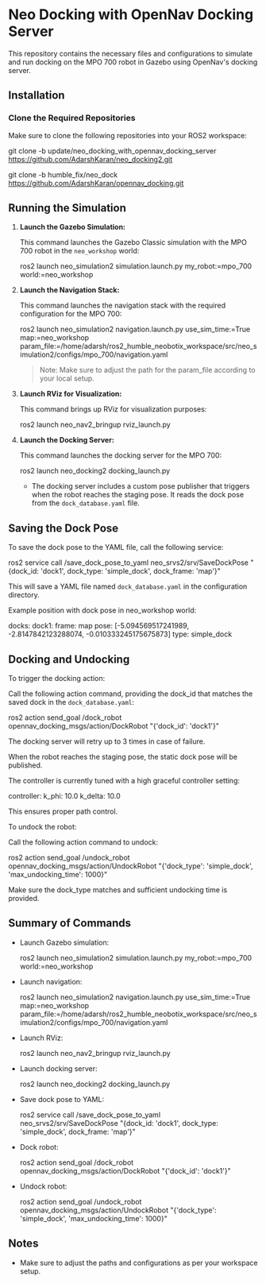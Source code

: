 # Neo Docking with OpenNav Docking Server

This repository contains the necessary files and configurations to simulate and run docking on the MPO 700 robot in Gazebo using OpenNav's docking server.

## Installation

### Clone the Required Repositories

Make sure to clone the following repositories into your ROS2 workspace:

   git clone -b update/neo_docking_with_opennav_docking_server https://github.com/AdarshKaran/neo_docking2.git

   git clone -b humble_fix/neo_dock https://github.com/AdarshKaran/opennav_docking.git

## Running the Simulation

1. **Launch the Gazebo Simulation:**

   This command launches the Gazebo Classic simulation with the MPO 700 robot in the `neo_workshop` world:

   ros2 launch neo_simulation2 simulation.launch.py my_robot:=mpo_700 world:=neo_workshop

2. **Launch the Navigation Stack:**

   This command launches the navigation stack with the required configuration for the MPO 700:

   ros2 launch neo_simulation2 navigation.launch.py use_sim_time:=True map:=neo_workshop param_file:=/home/adarsh/ros2_humble_neobotix_workspace/src/neo_simulation2/configs/mpo_700/navigation.yaml

   > Note: Make sure to adjust the path for the param_file according to your local setup.

3. **Launch RViz for Visualization:**

   This command brings up RViz for visualization purposes:

   ros2 launch neo_nav2_bringup rviz_launch.py

4. **Launch the Docking Server:**

   This command launches the docking server for the MPO 700:

   ros2 launch neo_docking2 docking_launch.py

   - The docking server includes a custom pose publisher that triggers when the robot reaches the staging pose. It reads the dock pose from the `dock_database.yaml` file.

## Saving the Dock Pose

To save the dock pose to the YAML file, call the following service:

   ros2 service call /save_dock_pose_to_yaml neo_srvs2/srv/SaveDockPose "{dock_id: 'dock1', dock_type: 'simple_dock', dock_frame: 'map'}"

This will save a YAML file named `dock_database.yaml` in the configuration directory.

Example position with dock pose in neo_workshop world:

docks:
  dock1:
    frame: map
    pose: [-5.094569517241989, -2.8147842123288074, -0.010333245175675873]
    type: simple_dock

## Docking and Undocking

To trigger the docking action:

Call the following action command, providing the dock_id that matches the saved dock in the `dock_database.yaml`:

   ros2 action send_goal /dock_robot opennav_docking_msgs/action/DockRobot "{'dock_id': 'dock1'}"

The docking server will retry up to 3 times in case of failure.

When the robot reaches the staging pose, the static dock pose will be published.

The controller is currently tuned with a high graceful controller setting:

controller:
  k_phi: 10.0
  k_delta: 10.0

This ensures proper path control.

To undock the robot:

Call the following action command to undock:

   ros2 action send_goal /undock_robot opennav_docking_msgs/action/UndockRobot "{'dock_type': 'simple_dock', 'max_undocking_time': 1000}"

Make sure the dock_type matches and sufficient undocking time is provided.

## Summary of Commands

- Launch Gazebo simulation:

   ros2 launch neo_simulation2 simulation.launch.py my_robot:=mpo_700 world:=neo_workshop

- Launch navigation:

   ros2 launch neo_simulation2 navigation.launch.py use_sim_time:=True map:=neo_workshop param_file:=/home/adarsh/ros2_humble_neobotix_workspace/src/neo_simulation2/configs/mpo_700/navigation.yaml

- Launch RViz:

   ros2 launch neo_nav2_bringup rviz_launch.py

- Launch docking server:

   ros2 launch neo_docking2 docking_launch.py

- Save dock pose to YAML:

   ros2 service call /save_dock_pose_to_yaml neo_srvs2/srv/SaveDockPose "{dock_id: 'dock1', dock_type: 'simple_dock', dock_frame: 'map'}"

- Dock robot:

   ros2 action send_goal /dock_robot opennav_docking_msgs/action/DockRobot "{'dock_id': 'dock1'}"

- Undock robot:

   ros2 action send_goal /undock_robot opennav_docking_msgs/action/UndockRobot "{'dock_type': 'simple_dock', 'max_undocking_time': 1000}"

## Notes

- Make sure to adjust the paths and configurations as per your workspace setup.